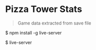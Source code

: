 # Pizza Tower Stats

> Game data extracted from save file

$ npm install -g live-server

$ live-server
